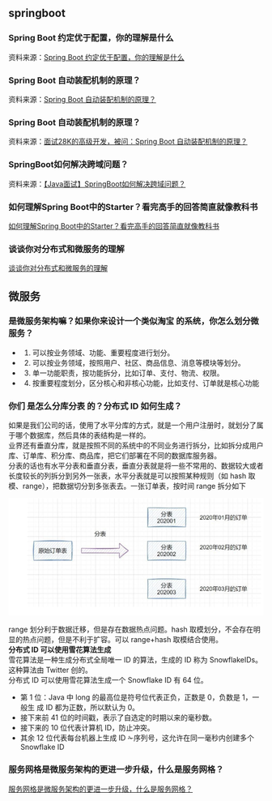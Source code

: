 ## springboot

### Spring Boot 约定优于配置，你的理解是什么

资料来源：[Spring Boot 约定优于配置，你的理解是什么](https://www.toutiao.com/video/7072300941218677256/)



### Spring Boot 自动装配机制的原理？

资料来源：[Spring Boot 自动装配机制的原理？](https://www.toutiao.com/video/7078998564252156446/?from_scene=all)




### Spring Boot 自动装配机制的原理？

资料来源：[面试28K的高级开发，被问：Spring Boot 自动装配机制的原理？](https://www.toutiao.com/video/7078998564252156446/)


### SpringBoot如何解决跨域问题？

资料来源：[【Java面试】SpringBoot如何解决跨域问题？](https://www.toutiao.com/video/7250372149167587843/)




### 如何理解Spring Boot中的Starter？看完高手的回答简直就像教科书
[如何理解Spring Boot中的Starter？看完高手的回答简直就像教科书](https://www.toutiao.com/video/7091928878859584007/?from_scene=all)



### 谈谈你对分布式和微服务的理解
[谈谈你对分布式和微服务的理解](https://www.toutiao.com/video/7111211129317261855/?from_scene=all)



## 微服务

### 是微服务架构嘛？如果你来设计一个类似淘宝 的系统，你怎么划分微服务？  

- 1. 可以按业务领域、功能、重要程度进行划分。
- 2. 可以按业务领域，按照用户、社区、商品信息、消息等模块等划分。
- 3. 单一功能职责，按功能拆分，比如订单、支付、物流、权限。
- 4. 按重要程度划分，区分核心和非核心功能，比如支付、订单就是核心功能  

### 你们 是怎么分库分表 的？分布式 ID 如何生成？

如果是我们公司的话，使用了水平分库的方式，就是一个用户注册时，就划分了属于哪个数据库，然后具体的表结构是一样的。<br/>
业界还有垂直分库，就是按照不同的系统中的不同业务进行拆分，比如拆分成用户库、订单库、积分库、商品库，把它们部署在不同的数据库服务器。<br/>
分表的话也有水平分表和垂直分表，垂直分表就是将一些不常用的、数据较大或者长度较长的列拆分到另外一张表，水平分表就是可以按照某种规则（如 hash 取模、range），把数据切分到多张表去。一张订单表，按时间 range 拆分如下  <br/>

![image-20240105113818053](img/image-20240105113818053.png)





range 划分利于数据迁移，但是存在数据热点问题。hash 取模划分，不会存在明显的热点问题，但是不利于扩容。可以 range+hash 取模结合使用。<br/>
**分布式 ID 可以使用雪花算法生成**<br/>
雪花算法是一种生成分布式全局唯一 ID 的算法，生成的 ID 称为 SnowflakeIDs。这种算法由 Twitter 创的。<br/>
分布式 ID 可以使用雪花算法生成一个 Snowflake ID 有 64 位。<br/>

-  第 1 位：Java 中 long 的最高位是符号位代表正负，正数是 0，负数是 1，一般生 成 ID 都为正数，所以默认为 0。<br/>
- 接下来前 41 位的时间戳，表示了自选定的时期以来的毫秒数。<br/>
-  接下来的 10 位代表计算机 ID，防止冲突。<br/>
-  其余 12 位代表每台机器上生成 ID ✁序列号，这允许在同一毫秒内创建多个Snowflake ID  <br/>

### 服务网格是微服务架构的更进一步升级，什么是服务网格？

[服务网格是微服务架构的更进一步升级，什么是服务网格？](https://www.toutiao.com/video/7080089211843543565/?from_scene=all)

